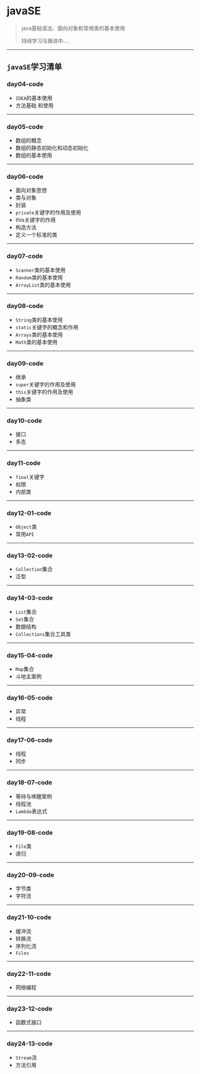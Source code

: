 # javaSE
>  java基础语法、面向对象和常用类的基本使用
>
> 持续学习与跟进中....



---

## ```javaSE```学习清单

### day04-code

- ```IDEA```的基本使用
- 方法基础 和使用

---

### day05-code

- 数组的概念
- 数组的静态初始化和动态初始化
- 数组的基本使用

---

### day06-code

- 面向对象思想
- 类与对象
- 封装
- ```private```关键字的作用及使用
- this关键字的作用
- 构造方法
- 定义一个标准的类

---

### day07-code

- ```Scanner```类的基本使用
- ```Random```类的基本使用
- ```ArrayList```类的基本使用

---

### day08-code

- ```String```类的基本使用
- ```static```关键字的概念和作用
- ```Arrays```类的基本使用
- ```Math```类的基本使用

---

### day09-code

- 继承
- ```super```关键字的作用及使用
- ```this```关键字的作用及使用
- 抽象类

---

### day10-code

- 接口
- 多态

---

### day11-code

- ```final```关键字
- 权限
- 内部类

---

### day12-01-code

- ```Object```类
- 常用```API```

---

### day13-02-code

- ```Collection```集合
- 泛型

---

### day14-03-code

- ```List```集合
- ```Set```集合
- 数据结构
- ```Collections```集合工具类 

---

### day15-04-code

- ```Map```集合
- 斗地主案例

---

### day16-05-code

- 异常
- 线程

---

### day17-06-code

- 线程
- 同步

---

### day18-07-code

- 等待与唤醒案例
- 线程池
- ```Lambda```表达式

---

### day19-08-code

- ```File```类
- 递归

---

### day20-09-code

- 字节类
- 字符流

---

### day21-10-code

- 缓冲流 
- 转换流
- 序列化流
- ```Files```

---

### day22-11-code

- 网络编程

---

### day23-12-code

- 函数式接口

---

### day24-13-code

- ```Stream```流
- 方法引用


